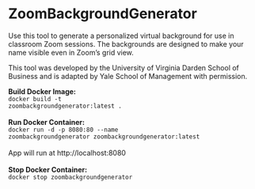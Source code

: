 # ZoomBackgroundGenerator

Use this tool to generate a personalized virtual background for use in classroom Zoom sessions. The backgrounds are designed to make your name visible even in Zoom’s grid view.

This tool was developed by the University of Virginia Darden School of Business and is adapted by Yale School of Management with permission.

<b>Build Docker Image:</b><br>
<code>docker build -t zoombackgroundgenerator:latest .</code>
<br>
<br>
<b>Run Docker Container:</b><br>
<code>docker run -d -p 8080:80 --name zoombackgroundgenerator zoombackgroundgenerator:latest</code><br>
<br>App will run at http://localhost:8080<br><br>
<b>Stop Docker Container:</b><br>
<code>docker stop zoombackgroundgenerator</code>

